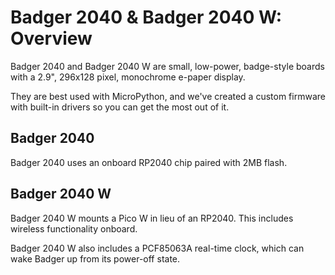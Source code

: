 # Badger 2040 & Badger 2040 W: Overview

Badger 2040 and Badger 2040 W are small, low-power, badge-style boards with a 2.9", 296x128 pixel, monochrome e-paper display.

They are best used with MicroPython, and we've created a custom firmware with built-in drivers so you can get the most out of it.

## Badger 2040

Badger 2040 uses an onboard RP2040 chip paired with 2MB flash.

## Badger 2040 W

Badger 2040 W mounts a Pico W in lieu of an RP2040. This includes wireless functionality onboard.

Badger 2040 W also includes a PCF85063A real-time clock, which can wake Badger up from its power-off state.